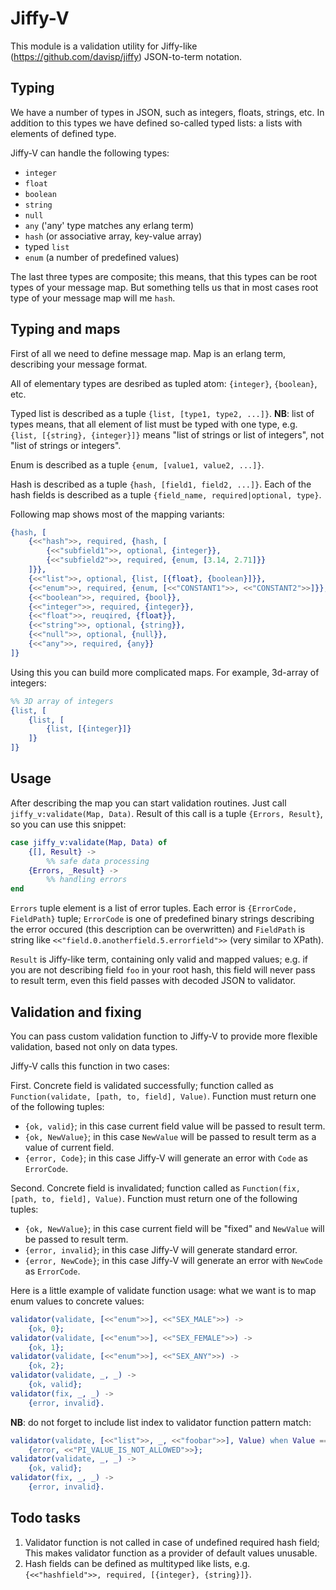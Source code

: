 Jiffy-V
=======

This module is a validation utility for Jiffy-like (https://github.com/davisp/jiffy) JSON-to-term notation.

Typing
------

We have a number of types in JSON, such as integers, floats, strings, etc. In addition to this types we have defined so-called typed lists: a lists with elements of defined type.

Jiffy-V can handle the following types:

 - `integer`
 - `float`
 - `boolean`
 - `string`
 - `null`
 - `any` ('any' type matches any erlang term)
 - `hash` (or associative array, key-value array)
 - typed `list`
 - `enum` (a number of predefined values)

The last three types are composite; this means, that this types can be root types of your message map. But something tells us that in most cases root type of your message map will me `hash`.

Typing and maps
---------------

First of all we need to define message map. Map is an erlang term, describing your message format. 

All of elementary types are desribed as tupled atom: `{integer}`, `{boolean}`, etc.

Typed list is described as a tuple `{list, [type1, type2, ...]}`. **NB**: list of types means, that all element of list must be typed with one type, e.g. `{list, [{string}, {integer}]}` means "list of strings or list of integers", not "list of strings or integers".

Enum is described as a tuple `{enum, [value1, value2, ...]}`. 

Hash is described as a tuple `{hash, [field1, field2, ...]}`. Each of the hash fields is described as a tuple `{field_name, required|optional, type}`.

Following map shows most of the mapping variants:

```erlang
{hash, [
    {<<"hash">>, required, {hash, [
        {<<"subfield1">>, optional, {integer}},
        {<<"subfield2">>, required, {enum, [3.14, 2.71]}}
    ]}},
    {<<"list">>, optional, {list, [{float}, {boolean}]}},
    {<<"enum">>, required, {enum, [<<"CONSTANT1">>, <<"CONSTANT2">>]}},
    {<<"boolean">>, required, {bool}},
    {<<"integer">>, required, {integer}},
    {<<"float">>, reuqired, {float}},
    {<<"string">>, optional, {string}},
    {<<"null">>, optional, {null}},
    {<<"any">>, required, {any}}
]}
```



Using this you can build more complicated maps. For example, 3d-array of integers:

```erlang
%% 3D array of integers
{list, [
    {list, [
        {list, [{integer}]}
    ]}
]}
```



Usage
-----

After describing the map you can start validation routines. Just call `jiffy_v:validate(Map, Data)`. Result of this call is a tuple `{Errors, Result}`, so you can use this snippet:

```erlang
case jiffy_v:validate(Map, Data) of 
    {[], Result} ->
        %% safe data processing
    {Errors, _Result} ->
        %% handling errors
end
```



`Errors` tuple element is a list of error tuples. Each error is `{ErrorCode, FieldPath}` tuple; `ErrorCode` is one of predefined binary strings describing the error occured (this description can be overwritten) and `FieldPath` is string like `<<"field.0.anotherfield.5.errorfield">>` (very similar to XPath).

`Result` is Jiffy-like term, containing only valid and mapped values; e.g. if you are not describing field `foo` in your root hash, this field will never pass to result term, even this field passes with decoded JSON to validator.

Validation and fixing
---------------------

You can pass custom validation function to Jiffy-V to provide more flexible validation, based not only on data types. 

Jiffy-V calls this function in two cases: 

First. Concrete field is validated successfully; function called as `Function(validate, [path, to, field], Value)`. Function must return one of the following tuples:

 - `{ok, valid}`; in this case current field value will be passed to result term.
 - `{ok, NewValue}`; in this case `NewValue` will be passed to result term as a value of current field.
 - `{error, Code}`; in this case Jiffy-V will generate an error with `Code` as `ErrorCode`.

Second. Concrete field is invalidated; function called as `Function(fix, [path, to, field], Value)`. Function must return one of the following tuples:

 - `{ok, NewValue}`; in this case current field will be "fixed" and `NewValue` will be passed to result term.
 - `{error, invalid}`; in this case Jiffy-V will generate standard error.
 - `{error, NewCode}`; in this case Jiffy-V will generate an error with `NewCode` as `ErrorCode`.

Here is a little example of validate function usage: what we want is to map enum values to concrete values:

```erlang
validator(validate, [<<"enum">>], <<"SEX_MALE">>) ->
    {ok, 0};
validator(validate, [<<"enum">>], <<"SEX_FEMALE">>) ->
    {ok, 1};
validator(validate, [<<"enum">>], <<"SEX_ANY">>) ->
    {ok, 2};
validator(validate, _, _) ->
    {ok, valid};
validator(fix, _, _) ->
    {error, invalid}.
```



**NB**: do not forget to include list index to validator function pattern match:

```erlang
validator(validate, [<<"list">>, _, <<"foobar">>], Value) when Value == 3.14 ->
    {error, <<"PI_VALUE_IS_NOT_ALLOWED">>};
validator(validate, _, _) ->
    {ok, valid};
validator(fix, _, _) ->
    {error, invalid}.
```



Todo tasks
----------

1. Validator function is not called in case of undefined required hash field; This makes validator function as a provider of default values unusable.
2. Hash fields can be defined as multityped like lists, e.g. `{<<"hashfield">>, required, [{integer}, {string}]}`.